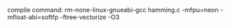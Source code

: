 compile command: rm-none-linux-gnueabi-gcc hamming.c -mfpu=neon -mfloat-abi=softfp -ftree-vectorize -O3

